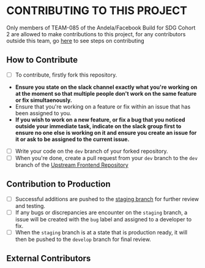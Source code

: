 # CONTRIBUTING TO THIS PROJECT

Only members of TEAM-085 of the Andela/Facebook Build for SDG Cohort 2 are allowed to make contributions to this project, for any contributors outside this team, go [here](#external-contributors) to see steps on contributing

## How to Contribute

- [ ] To contribute, firstly fork this repository.
- **Ensure you state on the slack channel exactly what you're working on at the moment so that multiple people don't work on the same feature or fix simultaenously.**
- Ensure that you're working on a feature or fix within an issue that has been assigned to you.
- **If you wish to work on a new feature, or fix a bug that you noticed outside your immediate task, indicate on the slack group first to ensure no one else is working on it and ensure you create an issue for it or ask to be assigned to the current issue.**
- [ ] Write your code on the `dev` branch of your forked repository.
- [ ] When you're done, create a pull request from your `dev` branch to the `dev` branch of the [Upstream Frontend Repository](https://github.com/BuildForSDGCohort2/Team-085-Frontend/tree/dev)

## Contribution to Production
- [ ] Successful additions are pushed to the [staging branch](https://github.com/BuildForSDGCohort2/Team-085-Frontend/tree/staging) for further review and testing.
- [ ] If any bugs or discrepancies are encounter on the `staging` branch, a issue will be created with the `bug` label and assigned to a developer to fix.
- [ ] When the `staging` branch is at a state that is production ready, it will then be pushed to the `develop` branch for final review.

## External Contributors
